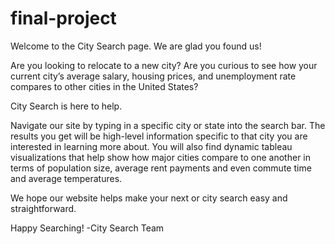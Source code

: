 # final-project

Welcome to the City Search page. We are glad you found us!

Are you looking to relocate to a new city? Are you curious to see how your current city’s average salary, housing prices, and unemployment rate compares to other cities in the United States? 

City Search is here to help.

Navigate our site by typing in a specific city or state into the search bar. The results you get will be high-level information specific to that city you are interested in learning more about. You will also find dynamic tableau visualizations that help show how major cities compare to one another in terms of population size, average rent payments and even commute time and average temperatures. 

We hope our website helps make your next or city search easy and straightforward.

Happy Searching!
-City Search Team
